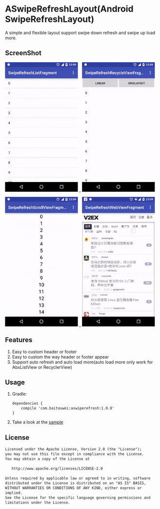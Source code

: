 ASwipeRefreshLayout(Android SwipeRefreshLayout)
============
A simple and flexible layout support swipe down refresh and swipe up load more.

ScreenShot
-------
![s1]    _   ![s2]

![s3]    _   ![s4]

Features
-------
1. Easy to custom header or footer
2. Easy to custom the way header or footer appear
3. Support auto refresh and auto load more(auto load more only work for AbsListView or RecyclerView)

Usage
-------
1. Gradle:

    ``` 
    dependencies {
        compile 'com.baitouwei:aswiperefresh:1.0.0'
    }
    ```
2. Take a look at the [sample][sample]


License
-------

    Licensed under the Apache License, Version 2.0 (the "License");
    you may not use this file except in compliance with the License.
    You may obtain a copy of the License at

       http://www.apache.org/licenses/LICENSE-2.0

    Unless required by applicable law or agreed to in writing, software
    distributed under the License is distributed on an "AS IS" BASIS,
    WITHOUT WARRANTIES OR CONDITIONS OF ANY KIND, either express or implied.
    See the License for the specific language governing permissions and
    limitations under the License.
    
    
[s1]:/screenshot/s1_p.gif
[s2]:/screenshot/s2_p.gif
[s3]:/screenshot/s3_p.gif
[s4]:/screenshot/s4_p.gif
[sample]:/app



